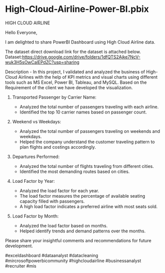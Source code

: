 # High-Cloud-Airline-Power-BI.pbix
 

HIGH CLOUD AIRLINE

Hello Everyone,

I am delighted to share PowerBI Dashboard using High Cloud Airline data.

The dataset direct download link for the dataset is attached below.
Dataset:https://drive.google.com/drive/folders/1dfQTS2Ajke7NcV-wuk3H5sOwCalEPdZC?usp=sharing

Description - In this project, I validated and analyzed the business of High-Cloud Airlines with the help of KPI metrics and visual charts using different tools such as MS Excel, Power BI, Tableau, and MySQL.
Based on the Requirement of the client we have developed the visualization.


1. Transported Passenger by Carrier Name:
   - Analyzed the total number of passengers traveling with each airline.
   - Identified the top 10 carrier names based on passenger count.

2. Weekend vs Weekdays:
   - Analyzed the total number of passengers traveling on weekends and weekdays.
   - Helped the company understand the customer traveling pattern to plan flights and costings accordingly.

3. Departures Performed:
   - Analyzed the total number of flights traveling from different cities.
   - Identified the most demanding routes based on cities.

4. Load Factor by Year:
   - Analyzed the load factor for each year.
   - The load factor measures the percentage of available seating capacity filled with passengers.
   - A high load factor indicates a preferred airline with most seats sold.

5. Load Factor by Month:
   - Analyzed the load factor based on months.
   - Helped identify trends and demand patterns over the months.

Please share your insightful comments and recommendations for future development.

#exceldashboard
#dataanalyst 
#datacleaning 
#mircrosoftpowerbicommunity 
#highcloudairline 
#businessanalyst 
#recruiter 
#mis
